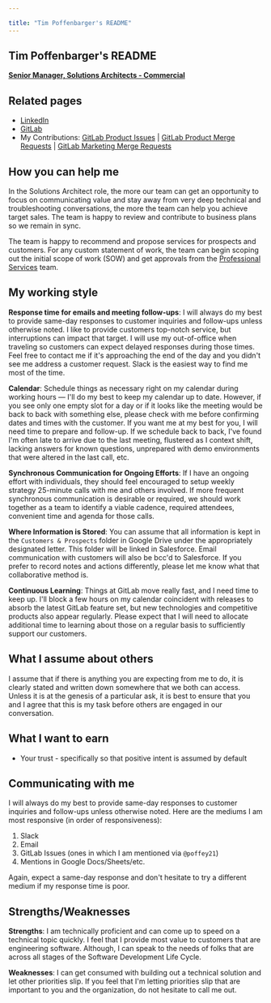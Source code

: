 ```yaml
---

title: "Tim Poffenbarger's README"
---
```


<!-- This template will help you build out your very own GitLab README, a great tool for transparently letting others know what it's like to work with you, and how you prefer to be communicated with. Each section is optional. You can remove those you aren't comfortable filling out, and add sections that are germane to you. -->

## Tim Poffenbarger's README

**[Senior Manager, Solutions Architects - Commercial](/handbook/company/team/#poffey21)**

## Related pages

<!-- Add links to relevant pages that add context to who you are. Examples include blog posts, social media profiles, portfolios, reels, personal homepages, etc. -->

- [LinkedIn](https://www.linkedin.com/in/timpoffenbarger/)
- [GitLab](https://gitlab.com/poffey21)
- My Contributions: [GitLab Product Issues](https://gitlab.com/groups/gitlab-org/-/issues?scope=all&utf8=%E2%9C%93&state=opened&author_username=poffey21) | [GitLab Product Merge Requests](https://gitlab.com/groups/gitlab-org/-/merge_requests?scope=all&utf8=%E2%9C%93&state=opened&author_username=poffey21) | [GitLab Marketing Merge Requests](https://gitlab.com/groups/gitlab-com/-/merge_requests?scope=all&utf8=%E2%9C%93&state=opened&author_username=poffey21)

<!--
## About me

[**Consider embedding a video of you working or being interviewed, along with 5-10 bullet points outlining interesting tidbits about you and your interests. Focus these on non-work attributes. Also, add detail on what GitLab values and sub-values resonate most with you. This enables ice-breakers to occur ahead of meetings.**]
-->
## How you can help me

<!-- Add 5-10 bullet points on what others can do to make your life easier when working with you. Strive to include elements that are nonobvious, or that people would not typically think to ask or consult you about. This enables others to be more efficient in helping you in a way that feels like help. -->

In the Solutions Architect role, the more our team can get an opportunity to focus on communicating value and stay away from very deep technical and troubleshooting conversations, the more the team can help you achieve target sales. The team is happy to review and contribute to business plans so we remain in sync.

The team is happy to recommend and propose services for prospects and customers. For any custom statement of work, the team can begin scoping out the initial scope of work (SOW) and get approvals from the [Professional Services](/services/) team.

## My working style

<!-- Add 5-10 bullets on how you prefer to work, interact with others, and learn. You may optionally include intel from Strength Deployment Inventory, Myers—Briggs, etc. This is most effective when you are precise and specific about your norms, assumptions, and expectations. If you are unsure what would be helpful here, ask your colleagues for their input. You may learn something from listening to outside perspective! -->

**Response time for emails and meeting follow-ups**: I will always do my best to provide same-day responses to customer inquiries and follow-ups unless otherwise noted. I like to provide customers top-notch service, but interruptions can impact that target. I will use my out-of-office when traveling so customers can expect delayed responses during those times. Feel free to contact me if it's approaching the end of the day and you didn't see me address a customer request. Slack is the easiest way to find me most of the time.

**Calendar**: Schedule things as necessary right on my calendar during working hours — I'll do my best to keep my calendar up to date. However, if you see only one empty slot for a day or if it looks like the meeting would be back to back with something else, please check with me before confirming dates and times with the customer. If you want me at my best for you, I will need time to prepare and follow-up. If we schedule back to back, I've found I'm often late to arrive due to the last meeting, flustered as I context shift, lacking answers for known questions, unprepared with demo environments that were altered in the last call, etc.

**Synchronous Communication for Ongoing Efforts**: If I have an ongoing effort with individuals, they should feel encouraged to setup weekly strategy 25-minute calls with me and others involved. If more frequent synchronous communication is desirable or required, we should work together as a team to identify a viable cadence, required attendees, convenient time and agenda for those calls.

**Where Information is Stored**: You can assume that all information is kept in the `Customers & Prospects` folder in Google Drive under the appropriately designated letter. This folder will be linked in Salesforce. Email communication with customers will also be bcc'd to Salesforce. If you prefer to record notes and actions differently, please let me know what that collaborative method is.

**Continuous Learning**: Things at GitLab move really fast, and I need time to keep up. I'll block a few hours on my calendar coincident with releases to absorb the latest GitLab feature set, but new technologies and competitive products also appear regularly. Please expect that I will need to allocate additional time to learning about those on a regular basis to sufficiently support our customers.

## What I assume about others

<!-- Add 5-10 bullets on the assumptions you typically hold when working with others. Strive to be as open with these as possible, so others understand your perspective when engaging with you on projects. Remember, the honesty put forth in these answers enables others to be more understanding and empathetic. -->

I assume that if there is anything you are expecting from me to do, it is clearly stated and written down somewhere that we both can access. Unless it is at the genesis of a particular ask, it is best to ensure that you and I agree that this is my task before others are engaged in our conversation.

## What I want to earn

<!--Consider 3-5 bullets on your goals for earning things like trust and respect, or a broader understanding of new topics. This enables others to understand what motivates you. -->

- Your trust - specifically so that positive intent is assumed by default

## Communicating with me

<!-- Consider 5-10 bullets on your communication preferences. This includes traditional styles such as verbal, textual, and visual, but you are encouraged to be precise. You can mention things like routine, availability, your travel habits, etc. This helps others understand why you communicate in the manner than you do, and it enables them to tailor their communication in a way that resonates most with you.
-->

I will always do my best to provide same-day responses to customer inquiries and follow-ups unless otherwise noted. Here are the mediums I am most responsive (in order of responsiveness):

1. Slack
1. Email
1. GitLab Issues (ones in which I am mentioned via `@poffey21`)
1. Mentions in Google Docs/Sheets/etc.

Again, expect a same-day response and don't hesitate to try a different medium if my response time is poor.

## Strengths/Weaknesses

<!-- These may be covered in the above sections. If you prefer a section devoted to strengths and weaknesses, this will enable others to lean on your areas of published expertise and offer support in weak areas without passing judgment. -->

**Strengths**: I am technically proficient and can come up to speed on a technical topic quickly. I feel that I provide most value to customers that are engineering software. Although, I can speak to the needs of folks that are across all stages of the Software Development Life Cycle.

**Weaknesses**: I can get consumed with building out a technical solution and let other priorities slip. If you feel that I'm letting priorities slip that are important to you and the organization, do not hesitate to call me out.
